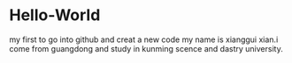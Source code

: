# Hello-World
my first to go into github and creat a new code
my name is xianggui xian.i come from guangdong and study in kunming scence and dastry university.
